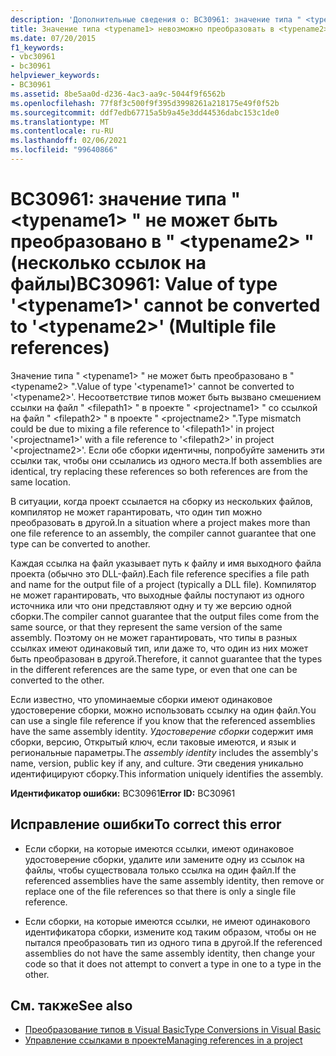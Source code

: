 ```yaml
---
description: 'Дополнительные сведения о: BC30961: значение типа " <typename1> " не может быть преобразовано в " <typename2> " (несколько ссылок на файлы)'
title: Значение типа <typename1> невозможно преобразовать в <typename2> (Множественные ссылки на файл)
ms.date: 07/20/2015
f1_keywords:
- vbc30961
- bc30961
helpviewer_keywords:
- BC30961
ms.assetid: 8be5aa0d-d236-4ac3-aa9c-5044f9f6562b
ms.openlocfilehash: 77f8f3c500f9f395d3998261a218175e49f0f52b
ms.sourcegitcommit: ddf7edb67715a5b9a45e3dd44536dabc153c1de0
ms.translationtype: MT
ms.contentlocale: ru-RU
ms.lasthandoff: 02/06/2021
ms.locfileid: "99640866"
---
```

# <a name="bc30961-value-of-type-typename1-cannot-be-converted-to-typename2-multiple-file-references"></a><span data-ttu-id="7c213-103">BC30961: значение типа " \<typename1> " не может быть преобразовано в " \<typename2> " (несколько ссылок на файлы)</span><span class="sxs-lookup"><span data-stu-id="7c213-103">BC30961: Value of type '\<typename1>' cannot be converted to '\<typename2>' (Multiple file references)</span></span>

<span data-ttu-id="7c213-104">Значение типа " \<typename1> " не может быть преобразовано в " \<typename2> ".</span><span class="sxs-lookup"><span data-stu-id="7c213-104">Value of type '\<typename1>' cannot be converted to '\<typename2>'.</span></span> <span data-ttu-id="7c213-105">Несоответствие типов может быть вызвано смешением ссылки на файл " \<filepath1> " в проекте " \<projectname1> " со ссылкой на файл " \<filepath2> " в проекте " \<projectname2> ".</span><span class="sxs-lookup"><span data-stu-id="7c213-105">Type mismatch could be due to mixing a file reference to '\<filepath1>' in project '\<projectname1>' with a file reference to '\<filepath2>' in project '\<projectname2>'.</span></span> <span data-ttu-id="7c213-106">Если обе сборки идентичны, попробуйте заменить эти ссылки так, чтобы они ссылались из одного места.</span><span class="sxs-lookup"><span data-stu-id="7c213-106">If both assemblies are identical, try replacing these references so both references are from the same location.</span></span>

 <span data-ttu-id="7c213-107">В ситуации, когда проект ссылается на сборку из нескольких файлов, компилятор не может гарантировать, что один тип можно преобразовать в другой.</span><span class="sxs-lookup"><span data-stu-id="7c213-107">In a situation where a project makes more than one file reference to an assembly, the compiler cannot guarantee that one type can be converted to another.</span></span>

 <span data-ttu-id="7c213-108">Каждая ссылка на файл указывает путь к файлу и имя выходного файла проекта (обычно это DLL-файл).</span><span class="sxs-lookup"><span data-stu-id="7c213-108">Each file reference specifies a file path and name for the output file of a project (typically a DLL file).</span></span> <span data-ttu-id="7c213-109">Компилятор не может гарантировать, что выходные файлы поступают из одного источника или что они представляют одну и ту же версию одной сборки.</span><span class="sxs-lookup"><span data-stu-id="7c213-109">The compiler cannot guarantee that the output files come from the same source, or that they represent the same version of the same assembly.</span></span> <span data-ttu-id="7c213-110">Поэтому он не может гарантировать, что типы в разных ссылках имеют одинаковый тип, или даже то, что один из них может быть преобразован в другой.</span><span class="sxs-lookup"><span data-stu-id="7c213-110">Therefore, it cannot guarantee that the types in the different references are the same type, or even that one can be converted to the other.</span></span>

 <span data-ttu-id="7c213-111">Если известно, что упоминаемые сборки имеют одинаковое удостоверение сборки, можно использовать ссылку на один файл.</span><span class="sxs-lookup"><span data-stu-id="7c213-111">You can use a single file reference if you know that the referenced assemblies have the same assembly identity.</span></span> <span data-ttu-id="7c213-112">*Удостоверение сборки* содержит имя сборки, версию, Открытый ключ, если таковые имеются, и язык и региональные параметры.</span><span class="sxs-lookup"><span data-stu-id="7c213-112">The *assembly identity* includes the assembly's name, version, public key if any, and culture.</span></span> <span data-ttu-id="7c213-113">Эти сведения уникально идентифицируют сборку.</span><span class="sxs-lookup"><span data-stu-id="7c213-113">This information uniquely identifies the assembly.</span></span>

 <span data-ttu-id="7c213-114">**Идентификатор ошибки:** BC30961</span><span class="sxs-lookup"><span data-stu-id="7c213-114">**Error ID:** BC30961</span></span>

## <a name="to-correct-this-error"></a><span data-ttu-id="7c213-115">Исправление ошибки</span><span class="sxs-lookup"><span data-stu-id="7c213-115">To correct this error</span></span>

- <span data-ttu-id="7c213-116">Если сборки, на которые имеются ссылки, имеют одинаковое удостоверение сборки, удалите или замените одну из ссылок на файлы, чтобы существовала только ссылка на один файл.</span><span class="sxs-lookup"><span data-stu-id="7c213-116">If the referenced assemblies have the same assembly identity, then remove or replace one of the file references so that there is only a single file reference.</span></span>

- <span data-ttu-id="7c213-117">Если сборки, на которые имеются ссылки, не имеют одинакового идентификатора сборки, измените код таким образом, чтобы он не пытался преобразовать тип из одного типа в другой.</span><span class="sxs-lookup"><span data-stu-id="7c213-117">If the referenced assemblies do not have the same assembly identity, then change your code so that it does not attempt to convert a type in one to a type in the other.</span></span>

## <a name="see-also"></a><span data-ttu-id="7c213-118">См. также</span><span class="sxs-lookup"><span data-stu-id="7c213-118">See also</span></span>

- [<span data-ttu-id="7c213-119">Преобразование типов в Visual Basic</span><span class="sxs-lookup"><span data-stu-id="7c213-119">Type Conversions in Visual Basic</span></span>](../../programming-guide/language-features/data-types/type-conversions.md)
- [<span data-ttu-id="7c213-120">Управление ссылками в проекте</span><span class="sxs-lookup"><span data-stu-id="7c213-120">Managing references in a project</span></span>](/visualstudio/ide/managing-references-in-a-project)
